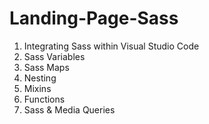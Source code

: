 # Landing-Page-Sass
1. Integrating Sass within Visual Studio Code
2. Sass Variables
3. Sass Maps
4. Nesting
5. Mixins
6. Functions
7. Sass & Media Queries
